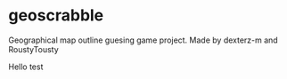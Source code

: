 # geoscrabble 
Geographical map outline guesing game project.
Made by dexterz-m and RoustyTousty

Hello test